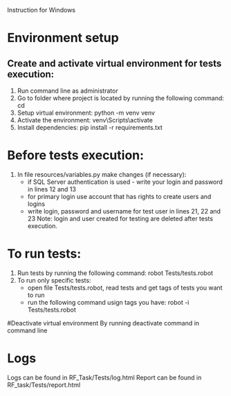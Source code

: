 Instruction for Windows
# Environment setup

## Create and activate virtual environment for tests execution:
1. Run command line as administrator
2. Go to folder where project is located by running the following command:
	cd <path to folder>
3. Setup virtual environment:
	python -m venv venv
4. Activate the environment:
	venv\Scripts\activate
5. Install dependencies:
	pip install -r requirements.txt

# Before tests execution:
1. In file resources/variables.py make changes (if necessary):
	- if SQL Server authentication is used - write your login and password in lines 12 and 13
	- for primary login use account that has rights to create users and logins
	- write login, password and username for test user in lines 21, 22 and 23
		Note: login and user created for testing are deleted after tests execution.

# To run tests:
1. Run tests by running the following command:
	robot Tests/tests.robot
2. To run only specific tests:
	- open file Tests/tests.robot, read tests and get tags of tests you want to run
	- run the following command usign tags you have:
	robot -i <tag name> Tests/tests.robot
	
#Deactivate virtual environment
By running
	deactivate
command in command line

# Logs
Logs can be found in RF_Task/Tests/log.html
Report can be found in RF_task/Tests/report.html

